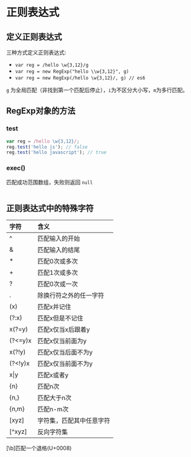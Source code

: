 # 正则表达式

## 定义正则表达式

三种方式定义正则表达式:

- `var reg = /hello \w{3,12}/g`
- `var reg = new RegExp("hello \\w{3,12}", g)`
- `var reg = new RegExp(/hello \w{3,12}/, g) // es6`

`g` 为全局匹配（非找到第一个匹配后停止），`i`为不区分大小写，`m`为多行匹配。

## RegExp对象的方法

### test

```javascript
var reg = /hello \w{3,12}/;
reg.test('hello js'); // false
reg.test('hello javascript'); // true
```

### exec()

匹配成功范围数组，失败则返回 `null`

```
```

## 正则表达式中的特殊字符

字符|含义
:---|:---
^|匹配输入的开始
&|匹配输入的结尾
*|匹配0次或多次
+|匹配1次或多次
?|匹配0次或一次
.|除换行符之外的任一字符
(x)|匹配x并记住
(?:x)|匹配x但是不记住
x(?=y)|匹配x仅当x后跟着y
(?<=y)x|匹配x仅当前面为y
x(?!y)|匹配x仅当后面不为y
(?<!y)x|匹配x仅当前面不为y
x\|y|匹配x或者y
{n}|匹配n次
{n,}|匹配大于n次
{n,m}|匹配n-m次
[xyz]|字符集，匹配其中任意字符
[^xyz]|反向字符集
[\b]匹配一个退格(U+0008)